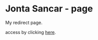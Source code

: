 # Jonta Sancar - page

My redirect page.

access by clicking [here](https://jonta-sancar.vercel.app).
